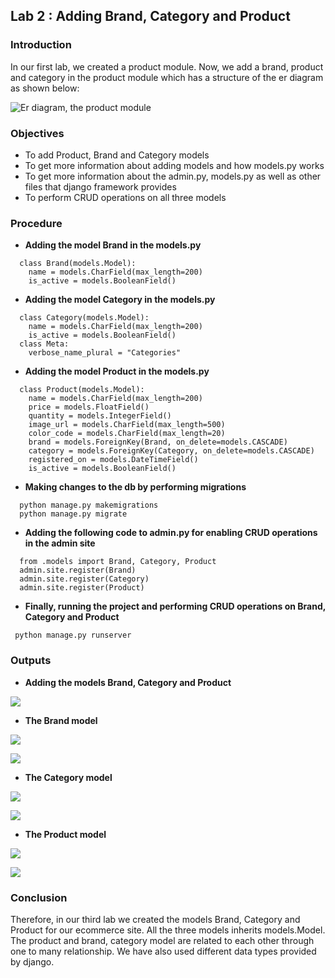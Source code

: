 
## Lab 2 : Adding Brand, Category and Product




### Introduction

In our first lab, we created a product module. Now, we add a brand, product and category in the product module which has a structure of the er diagram as shown below:

![Er diagram, the product module](/images_lab2/ER-product_module.png)
### Objectives

- To add Product, Brand and Category models
- To get more information about adding models and how models.py works
- To get more information about the admin.py, models.py as well as other files that django framework provides
- To perform CRUD operations on all three models

### Procedure

- **Adding the model Brand in the models.py**

```
  class Brand(models.Model):
    name = models.CharField(max_length=200)
    is_active = models.BooleanField()
```
- **Adding the model Category in the models.py**

```
  class Category(models.Model):
    name = models.CharField(max_length=200)
    is_active = models.BooleanField()
  class Meta:
    verbose_name_plural = "Categories"
```
- **Adding the model Product in the models.py**

```
  class Product(models.Model):
    name = models.CharField(max_length=200)
    price = models.FloatField()
    quantity = models.IntegerField()
    image_url = models.CharField(max_length=500)
    color_code = models.CharField(max_length=20)
    brand = models.ForeignKey(Brand, on_delete=models.CASCADE)
    category = models.ForeignKey(Category, on_delete=models.CASCADE)
    registered_on = models.DateTimeField()
    is_active = models.BooleanField()
```
- **Making changes to the db by performing migrations**

```
  python manage.py makemigrations
  python manage.py migrate
```
- **Adding the following code to admin.py for enabling CRUD operations in the admin site**

```
  from .models import Brand, Category, Product
  admin.site.register(Brand)
  admin.site.register(Category)
  admin.site.register(Product)
```

- **Finally, running the project and performing CRUD operations on Brand, Category and Product**

```
 python manage.py runserver
```

### Outputs

- **Adding the models Brand, Category and Product**

![](/images_lab2/three_models.png)

- **The Brand model**

![](/images_lab2/brand.png)

![](/images_lab2/brand_detailed.png)

- **The Category model**

![](/images_lab2/category.png)

![](/images_lab2/category_detailed.png)

- **The Product model**

![](/images_lab2/product.png)

![](/images_lab2/productdetailed.png)

### Conclusion

Therefore, in our third lab we created the models Brand, Category and Product for our ecommerce site. All the three models inherits models.Model. The product and brand, category model are related to each other through one to many relationship. We have also used different data types provided by django. 